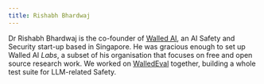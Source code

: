```yaml
---
title: Rishabh Bhardwaj
---
```

Dr Rishabh Bhardwaj is the co-founder of [Walled AI](https://www.walled.ai/), an AI Safety and Security start-up based in Singapore. He was gracious enough to set up Walled AI _Labs_, a subset of his organisation that focuses on free and open source research work. We worked on [WalledEval](../../self/research/walledeval.md) together, building a whole test suite for LLM-related Safety.